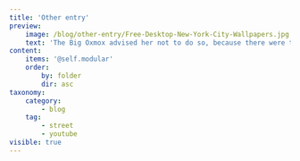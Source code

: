 ```yaml
---
title: 'Other entry'
preview:
    image: /blog/other-entry/Free-Desktop-New-York-City-Wallpapers.jpg
    text: 'The Big Oxmox advised her not to do so, because there were thousands of bad Commas, wild Question Marks and devious Semikoli, but the Little Blind Text didn’t listen. She packed her seven versalia, put her initial into the belt and made herself on the way.'
content:
    items: '@self.modular'
    order:
        by: folder
        dir: asc
taxonomy:
    category:
        - blog
    tag:
        - street
        - youtube
visible: true
---
```


